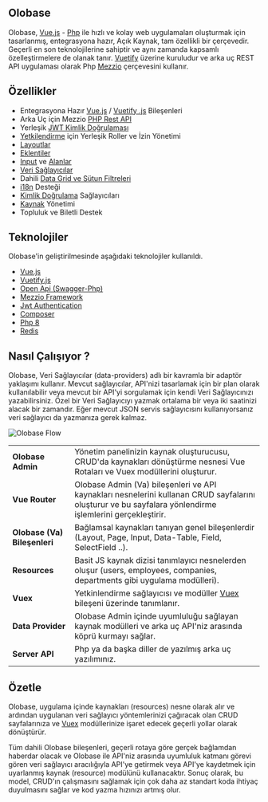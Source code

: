 
## Olobase

Olobase, <a href="https://vuejs.org/" target="_blank">Vue.js</a> - <a href="https://www.php.net/" target="_blank">Php</a> ile hızlı ve kolay web uygulamaları oluşturmak için tasarlanmış, entegrasyona hazır, Açık Kaynak, tam özellikli bir çerçevedir. Geçerli en son teknolojilerine sahiptir ve aynı zamanda kapsamlı özelleştirmelere de olanak tanır. <a href="https://vuetifyjs.com/en/" target="_blank">Vuetify</a> üzerine kuruludur ve arka uç REST API uygulaması olarak Php <a href="https://docs üzerinde çalışır .mezzio.dev/" target="_blank">Mezzio</a> çerçevesini kullanır.

## Özellikler

* Entegrasyona Hazır <a href="https://vuejs.org" target="_blank">Vue.js</a> / <a href="https://vuetifyjs.com" target="_blank">Vuetify .js</a> Bileşenleri
* Arka Uç için Mezzio <a href="https://olobase.dev/docs/latest/php-api/index.html" target="_blank">PHP Rest API</a>
* Yerleşik <a href="https://olobase.dev/docs/latest/php-api/jwt-authentication.html" target="_blank">JWT Kimlik Doğrulaması</a>
* <a href="https://olobase.dev/docs/latest/ui/authorization.html" target="_blank">Yetkilendirme</a> için Yerleşik Roller ve İzin Yönetimi
* <a href="https://olobase.dev/docs/latest/ui/layouts/layouts.html" target="_blank">Layoutlar</a>
* <a href="https://olobase.dev/docs/latest/ui/plugins.html" target="_blank">Eklentiler</a>
* <a href="https://olobase.dev/docs/latest/ui/inputs.html">Input</a> ve <a href="https://olobase.dev/docs/latest/ui/ fields.html">Alanlar</a>
* <a href="https://olobase.dev/docs/latest/ui/data-providers.html">Veri Sağlayıcılar</a>
* Dahili <a href="https://olobase.dev/docs/latest/ui/layouts/list.html">Data Grid ve Sütun Filtreleri</a>
* <a href="https://olobase.dev/docs/latest/ui/i18n.html">i18n</a> Desteği
* <a href="https://olobase.dev/docs/latest/ui/authentication.html">Kimlik Doğrulama</a> Sağlayıcıları
* <a href="https://olobase.dev/docs/latest/ui/resources.html">Kaynak</a> Yönetimi
* Topluluk ve Biletli Destek

## Teknolojiler

Olobase'in geliştirilmesinde aşağıdaki teknolojiler kullanıldı.

* <a href="https://vuejs.org" target="_blank">Vue.js</a>
* <a href="https://vuetifyjs.com" target="_blank">Vuetify.js</a>
* <a href="https://zircote.github.io/swagger-php/" target="_blank">Open Api (Swagger-Php)</a>
* <a href="https://docs.mezzio.dev/" target="_blank">Mezzio Framework</a>
* <a href="https://olobase.dev/docs/latest/php-api/jwt-authentication.html" target="_blank">Jwt Authentication</a>
* <a href="https://getcomposer.org/" target="_blank">Composer</a>
* <a href="https://www.php.net/" target="_blank">Php 8</a>
* <a href="https://redis.io/" target="_blank">Redis</a>

## Nasıl Çalışıyor ?

Olobase, Veri Sağlayıcılar (data-providers) adlı bir kavramla bir adaptör yaklaşımı kullanır. Mevcut sağlayıcılar, API'nizi tasarlamak için bir plan olarak kullanılabilir veya mevcut bir API'yi sorgulamak için kendi Veri Sağlayıcınızı yazabilirsiniz. Özel bir Veri Sağlayıcıyı yazmak ortalama bir veya iki saatinizi alacak bir zamandır. Eğer mevcut JSON servis sağlayıcısını kullanıyorsanız veri sağlayıcı da yazmanıza gerek kalmaz.

![Olobase Flow](/images/va-flow.jpg)

<div class="table-responsive">
<table class="table">
	<tbody>
		<tr>
			<td><b>Olobase Admin</b></td>
			<td>Yönetim panelinizin kaynak oluşturucusu, CRUD'da kaynakları dönüştürme nesnesi Vue Rotaları ve Vuex modüllerini oluşturur.</td>
		</tr>
		<tr>
			<td><b>Vue Router</b></td>
			<td>Olobase Admin (Va) bileşenleri ve API kaynakları nesnelerini kullanan CRUD sayfalarını oluşturur ve bu sayfalara yönlendirme işlemlerini gerçekleştirir.</td>
		</tr>
		<tr>
			<td><b>Olobase (Va) Bileşenleri</b></td>
			<td>Bağlamsal kaynakları tanıyan genel bileşenlerdir (Layout, Page, Input, Data-Table, Field, SelectField ..).</td>
		</tr>
		<tr>
			<td><b>Resources</b></td>
			<td>Basit JS kaynak dizisi tanımlayıcı nesnelerden oluşur (users, employees, companies, departments gibi uygulama modülleri).</td>
		</tr>
		<tr>
			<td><b>Vuex</b></td>
			<td>Yetkinlendirme sağlayıcısı ve modüller <a href="https://vuex.vuejs.org/" target="_blank">Vuex</a> bileşeni üzerinde tanımlanır.</td>
		</tr>
		<tr>
			<td><b>Data Provider</b></td>
			<td>Olobase Admin içinde uyumluluğu sağlayan kaynak modülleri ve arka uç API'niz arasında köprü kurmayı sağlar.</td>
		</tr>
		<tr>
			<td><b>Server API</b></td>
			<td>Php ya da başka diller de yazılmış arka uç yazılımınız.</td>
		</tr>
	</tbody>
</table>
</div>

## Özetle

Olobase, uygulama içinde kaynakları (resources) nesne olarak alır ve ardından uygulanan veri sağlayıcı yöntemlerinizi çağıracak olan CRUD sayfalarınıza ve <a href="https://vuex.vuejs.org/" target="_blank">Vuex</a> modüllerinize işaret edecek geçerli yollar olarak dönüştürür.

Tüm dahili Olobase bileşenleri, geçerli rotaya göre gerçek bağlamdan haberdar olacak ve Olobase ile API'niz arasında uyumluluk katmanı görevi gören veri sağlayıcı aracılığıyla API'ye getirmek veya API'ye kaydetmek için uyarlanmış kaynak (resource) modülünü kullanacaktır. Sonuç olarak, bu model, CRUD'ın çalışmasını sağlamak için çok daha az standart koda ihtiyaç duyulmasını sağlar ve kod yazma hızınızı artmış olur.